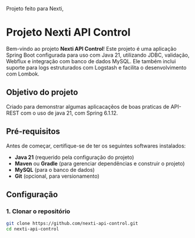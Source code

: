 Projeto feito para Nexti, 

# Projeto Nexti API Control

Bem-vindo ao projeto **Nexti API Control**! Este projeto é uma aplicação Spring Boot configurada para uso com Java 21, utilizando JDBC, validação, Webflux e integração com banco de dados MySQL. Ele também inclui suporte para logs estruturados com Logstash e facilita o desenvolvimento com Lombok.

## Objetivo do projeto

Criado para demonstrar algumas aplicacaçẽos de boas praticas de API-REST com o uso de java 21, com Spring 6.1.12.

## Pré-requisitos

Antes de começar, certifique-se de ter os seguintes softwares instalados:

- **Java 21** (requerido pela configuração do projeto)
- **Maven** ou **Gradle** (para gerenciar dependências e construir o projeto)
- **MySQL** (para o banco de dados)
- **Git** (opcional, para versionamento)

## Configuração

### 1. Clonar o repositório

```bash
git clone https://github.com/nexti-api-control.git
cd nexti-api-control
